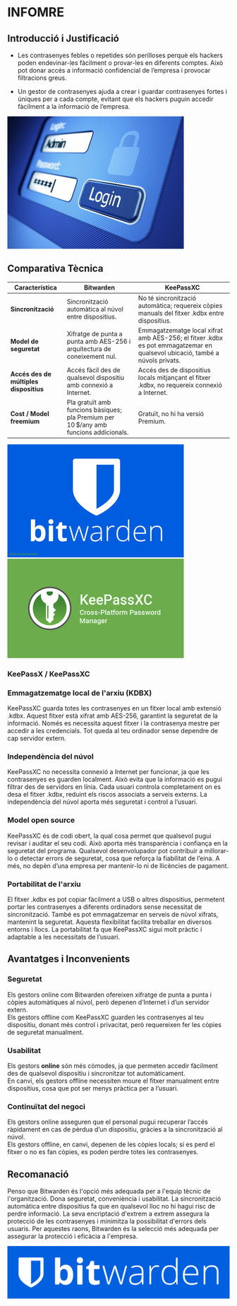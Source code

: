 # INFOMRE

## Introducció i Justificació
- Les contrasenyes febles o repetides són perilloses perquè els hackers poden endevinar-les fàcilment o provar-les en diferents comptes. Això pot donar accés a informació confidencial de l’empresa i provocar filtracions greus.

- Un gestor de contrasenyes ajuda a crear i guardar contrasenyes fortes i úniques per a cada compte, evitant que els hackers puguin accedir fàcilment a la informació de l’empresa.

![Inicio de sesion](img/informe_img/image1.png)

## Comparativa Tècnica
| Característica              | **Bitwarden** | **KeePassXC** |
|-----------------------------|---------------|---------------|
| **Sincronització**          | Sincronització automàtica al núvol entre dispositius. | No té sincronització automàtica; requereix còpies manuals del fitxer .kdbx entre dispositius. |
| **Model de seguretat**      | Xifratge de punta a punta amb AES-256 i arquitectura de coneixement nul. | Emmagatzematge local xifrat amb AES-256; el fitxer .kdbx es pot emmagatzemar en qualsevol ubicació, també a núvols privats. |
| **Accés des de múltiples dispositius** | Accés fàcil des de qualsevol dispositiu amb connexió a Internet. | Accés des de dispositius locals mitjançant el fitxer .kdbx, no requereix connexió a Internet. |
| **Cost / Model freemium**   | Pla gratuït amb funcions bàsiques; pla Premium per 10 $/any amb funcions addicionals. | Gratuït, no hi ha versió Premium. |

![Bitwarden](img/informe_img/image2.png) 
![Inicio de sesion](img/informe_img/image3.png)
### KeePassX / KeePassXC
### Emmagatzematge local de l'arxiu (KDBX)
KeePassXC guarda totes les contrasenyes en un fitxer local amb extensió .kdbx. Aquest fitxer està xifrat amb AES-256, garantint la seguretat de la informació. Només es necessita aquest fitxer i la contrasenya mestre per accedir a les credencials. Tot queda al teu ordinador sense dependre de cap servidor extern.

### Independència del núvol
KeePassXC no necessita connexió a Internet per funcionar, ja que les contrasenyes es guarden localment. Això evita que la informació es pugui filtrar des de servidors en línia. Cada usuari controla completament on es desa el fitxer .kdbx, reduint els riscos associats a serveis externs. La independència del núvol aporta més seguretat i control a l’usuari.

### Model open source
KeePassXC és de codi obert, la qual cosa permet que qualsevol pugui revisar i auditar el seu codi. Això aporta més transparència i confiança en la seguretat del programa. Qualsevol desenvolupador pot contribuir a millorar-lo o detectar errors de seguretat, cosa que reforça la fiabilitat de l’eina. A més, no depèn d’una empresa per mantenir-lo ni de llicències de pagament.

### Portabilitat de l'arxiu
El fitxer .kdbx es pot copiar fàcilment a USB o altres dispositius, permetent portar les contrasenyes a diferents ordinadors sense necessitat de sincronització. També es pot emmagatzemar en serveis de núvol xifrats, mantenint la seguretat. Aquesta flexibilitat facilita treballar en diversos entorns i llocs. La portabilitat fa que KeePassXC sigui molt pràctic i adaptable a les necessitats de l’usuari.


## Avantatges i Inconvenients
### Seguretat
Els gestors online com Bitwarden ofereixen xifratge de punta a punta i còpies automàtiques al núvol, però depenen d’Internet i d’un servidor extern.  
Els gestors offline com KeePassXC guarden les contrasenyes al teu dispositiu, donant més control i privacitat, però requereixen fer les còpies de seguretat manualment.

### Usabilitat
Els gestors **online** són més còmodes, ja que permeten accedir fàcilment des de qualsevol dispositiu i sincronitzar tot automàticament.  
En canvi, els gestors offline necessiten moure el fitxer manualment entre dispositius, cosa que pot ser menys pràctica per a l’usuari.

### Continuïtat del negoci
Els gestors online asseguren que el personal pugui recuperar l’accés ràpidament en cas de pèrdua d’un dispositiu, gràcies a la sincronització al núvol.  
Els gestors offline, en canvi, depenen de les còpies locals; si es perd el fitxer o no es fan còpies, es poden perdre totes les contrasenyes.


## Recomanació
Penso que Bitwarden és l'opció més adequada per a l'equip tècnic de l'organització.
Dona seguretat, conveniència i usabilitat. La sincronització automàtica entre dispositius fa que en qualsevol lloc no hi hagui risc de perdre informació.
La seva encriptació d'extrem a extrem assegura la protecció de les contrasenyes i minimitza la possibilitat d'errors dels usuaris.
Per aquestes raons, Bitwarden és la selecció més adequada per assegurar la protecció i eficàcia a l'empresa.

![Bitwarden](img/informe_img/image4.png) 
